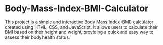 # Body-Mass-Index-BMI-Calculator
This project is a simple and interactive Body Mass Index (BMI) calculator created using HTML, CSS, and JavaScript. It allows users to calculate their BMI based on their height and weight, providing a quick and easy way to assess their body health status.
